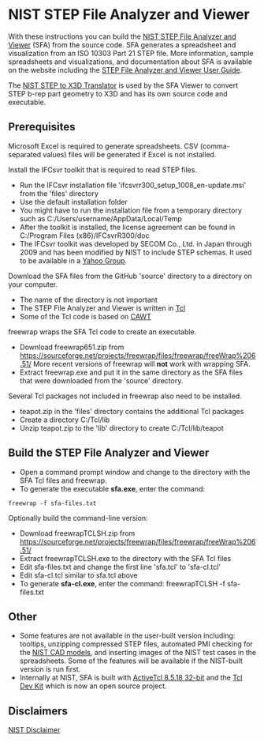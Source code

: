 # NIST STEP File Analyzer and Viewer

With these instructions you can build the [NIST STEP File Analyzer and Viewer](https://www.nist.gov/services-resources/software/step-file-analyzer-and-viewer) (SFA) from the source code.  SFA generates a spreadsheet and visualization from an ISO 10303 Part 21 STEP file.  More information, sample spreadsheets and visualizations, and documentation about SFA is available on the website including the [STEP File Analyzer and Viewer User Guide](https://www.nist.gov/publications/step-file-analyzer-and-viewer-user-guide-update-7).

The [NIST STEP to X3D Translator](https://www.nist.gov/services-resources/software/step-x3d-translator) is used by the SFA Viewer to convert STEP b-rep part geometry to X3D and has its own source code and executable.

## Prerequisites

Microsoft Excel is required to generate spreadsheets.  CSV (comma-separated values) files will be generated if Excel is not installed.

Install the IFCsvr toolkit that is required to read STEP files.

- Run the IFCsvr installation file 'ifcsvrr300_setup_1008_en-update.msi' from the 'files' directory
- Use the default installation folder
- You might have to run the installation file from a temporary directory such as C:/Users/username/AppData/Local/Temp
- After the toolkit is installed, the license agreement can be found in C:/Program Files (x86)/IFCsvrR300/doc
- The IFCsvr toolkit was developed by SECOM Co., Ltd. in Japan through 2009 and has been modified by NIST to include STEP schemas.  It used to be available in a [Yahoo Group](https://web.archive.org/web/20090726182959/tech.groups.yahoo.com/group/ifcsvr-users/).

Download the SFA files from the GitHub 'source' directory to a directory on your computer.

- The name of the directory is not important
- The STEP File Analyzer and Viewer is written in [Tcl](https://wiki.tcl-lang.org/)
- Some of the Tcl code is based on [CAWT](http://www.cawt.tcl3d.org/)

freewrap wraps the SFA Tcl code to create an executable.

- Download freewrap651.zip from <https://sourceforge.net/projects/freewrap/files/freewrap/freeWrap%206.51/>  More recent versions of freewrap will **not** work with wrapping SFA.
- Extract freewrap.exe and put it in the same directory as the SFA files that were downloaded from the 'source' directory.

Several Tcl packages not included in freewrap also need to be installed.

- teapot.zip in the 'files' directory contains the additional Tcl packages
- Create a directory C:/Tcl/lib
- Unzip teapot.zip to the 'lib' directory to create C:/Tcl/lib/teapot

## Build the STEP File Analyzer and Viewer

- Open a command prompt window and change to the directory with the SFA Tcl files and freewrap.
- To generate the executable **sfa.exe**, enter the command:

```
freewrap -f sfa-files.txt
```

Optionally build the command-line version:

- Download freewrapTCLSH.zip from <https://sourceforge.net/projects/freewrap/files/freewrap/freeWrap%206.51/>
- Extract freewrapTCLSH.exe to the directory with the SFA Tcl files
- Edit sfa-files.txt and change the first line 'sfa.tcl' to 'sfa-cl.tcl'
- Edit sfa-cl.tcl similar to sfa.tcl above
- To generate **sfa-cl.exe**, enter the command: freewrapTCLSH -f sfa-files.txt

## Other

- Some features are not available in the user-built version including: tooltips, unzipping compressed STEP files, automated PMI checking for the [NIST CAD models](https://www.nist.gov/el/systems-integration-division-73400/mbe-pmi-validation-and-conformance-testing), and inserting images of the NIST test cases in the spreadsheets.  Some of the features will be available if the NIST-built version is run first.
- Internally at NIST, SFA is built with [ActiveTcl 8.5.18 32-bit](https://www.activestate.com/products/tcl/) and the [Tcl Dev Kit](https://www.activestate.com/blog/tcl-dev-kit-now-open-source/) which is now an open source project.

## Disclaimers

[NIST Disclaimer](https://www.nist.gov/disclaimer)
